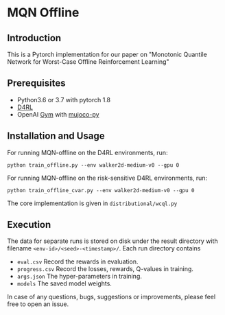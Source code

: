 # MQN Offline

## Introduction

This is a Pytorch implementation for our paper on 
"Monotonic Quantile Network for Worst-Case Offline Reinforcement Learning"

## Prerequisites

- Python3.6 or 3.7 with pytorch 1.8
- [D4RL](https://github.com/rail-berkeley/d4rl) 
- OpenAI [Gym](http://gym.openai.com/) with [mujoco-py](https://github.com/openai/mujoco-py)

## Installation and Usage

For running MQN-offline on the D4RL environments, run:

```
python train_offline.py --env walker2d-medium-v0 --gpu 0
```

For running MQN-offline on the risk-sensitive D4RL environments, run:

```
python train_offline_cvar.py --env walker2d-medium-v0 --gpu 0
```

The core implementation is given in `distributional/wcql.py`

## Execution

The data for separate runs is stored on disk under the result directory 
with filename `<env-id>/<seed>-<timestamp>/`. Each run directory contains

- `eval.csv` Record the rewards in evaluation.
- `progress.csv` Record the losses, rewards, Q-values in training.
- `args.json` The hyper-parameters in training.
- `models` The saved model weights.

In case of any questions, bugs, suggestions or improvements, please feel free to open an issue.
